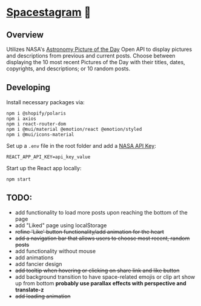 # [Spacestagram](https://spctgrm.netlify.app/) 🔭
## Overview
Utilizes NASA's [Astronomy Picture of the Day](https://apod.nasa.gov/apod/astropix.html) Open API to display pictures and descriptions from previous and current posts.
Choose between displaying the 10 most recent Pictures of the Day with their titles, dates, copyrights, and descriptions; or 10 random posts.


## Developing
Install necessary packages via:
```
npm i @shopify/polaris
npm i axios
npm i react-router-dom
npm i @mui/material @emotion/react @emotion/styled
npm i @mui/icons-material
```
Set up a `.env` file in the root folder and add a [NASA API Key](https://api.nasa.gov/):
```
REACT_APP_API_KEY=api_key_value
```
Start up the React app locally:
```
npm start
```

## TODO:
- add functionality to load more posts upon reaching the bottom of the page
- add "Liked" page using localStorage
- ~~refine 'Like' button functionality/add animation for the heart~~
- ~~add a navigation bar that allows users to choose most recent, random posts~~
- add functionality without mouse
- add animations
- add fancier design
- ~~add tooltip when hovering or clicking on share link and like button~~
- add background transition to have space-related emojis or clip art show up from bottom **probably use parallax effects with perspective and translate-z**
- ~~add loading animation~~
